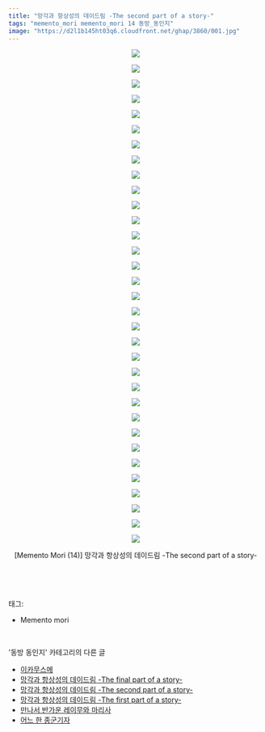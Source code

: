 ```yaml
---
title: "망각과 항상성의 데이드림 -The second part of a story-"
tags: "memento_mori memento_mori 14 동방_동인지"
image: "https://d2l1b145ht03q6.cloudfront.net/ghap/3860/001.jpg"
---
```

<div class="article">
<p style="text-align: center; clear: none; float: none;"><img src="{{ site.imgserver1 }}/ghap/3860/001.jpg"/></p>
<p style="text-align: center; clear: none; float: none;"><img src="{{ site.imgserver1 }}/ghap/3860/002.jpg"/></p>
<p style="text-align: center; clear: none; float: none;"><img src="{{ site.imgserver1 }}/ghap/3860/003.jpg"/></p>
<p style="text-align: center; clear: none; float: none;"><img src="{{ site.imgserver1 }}/ghap/3860/004.jpg"/></p>
<p style="text-align: center; clear: none; float: none;"><img src="{{ site.imgserver1 }}/ghap/3860/005.jpg"/></p>
<p style="text-align: center; clear: none; float: none;"><img src="{{ site.imgserver1 }}/ghap/3860/006.jpg"/></p>
<p style="text-align: center; clear: none; float: none;"><img src="{{ site.imgserver1 }}/ghap/3860/007.jpg"/></p>
<p style="text-align: center; clear: none; float: none;"><img src="{{ site.imgserver1 }}/ghap/3860/008.jpg"/></p>
<p style="text-align: center; clear: none; float: none;"><img src="{{ site.imgserver1 }}/ghap/3860/009.jpg"/></p>
<p style="text-align: center; clear: none; float: none;"><img src="{{ site.imgserver1 }}/ghap/3860/010.jpg"/></p>
<p style="text-align: center; clear: none; float: none;"><img src="{{ site.imgserver1 }}/ghap/3860/011.jpg"/></p>
<p style="text-align: center; clear: none; float: none;"><img src="{{ site.imgserver1 }}/ghap/3860/012.jpg"/></p>
<p style="text-align: center; clear: none; float: none;"><img src="{{ site.imgserver1 }}/ghap/3860/013.jpg"/></p>
<p style="text-align: center; clear: none; float: none;"><img src="{{ site.imgserver1 }}/ghap/3860/014.jpg"/></p>
<p style="text-align: center; clear: none; float: none;"><img src="{{ site.imgserver1 }}/ghap/3860/015.jpg"/></p>
<p style="text-align: center; clear: none; float: none;"><img src="{{ site.imgserver1 }}/ghap/3860/016.jpg"/></p>
<p style="text-align: center; clear: none; float: none;"><img src="{{ site.imgserver1 }}/ghap/3860/017.jpg"/></p>
<p style="text-align: center; clear: none; float: none;"><img src="{{ site.imgserver1 }}/ghap/3860/018.jpg"/></p>
<p style="text-align: center; clear: none; float: none;"><img src="{{ site.imgserver1 }}/ghap/3860/019.jpg"/></p>
<p style="text-align: center; clear: none; float: none;"><img src="{{ site.imgserver1 }}/ghap/3860/020.jpg"/></p>
<p style="text-align: center; clear: none; float: none;"><img src="{{ site.imgserver1 }}/ghap/3860/021.jpg"/></p>
<p style="text-align: center; clear: none; float: none;"><img src="{{ site.imgserver1 }}/ghap/3860/022.jpg"/></p>
<p style="text-align: center; clear: none; float: none;"><img src="{{ site.imgserver1 }}/ghap/3860/023.jpg"/></p>
<p style="text-align: center; clear: none; float: none;"><img src="{{ site.imgserver1 }}/ghap/3860/024.jpg"/></p>
<p style="text-align: center; clear: none; float: none;"><img src="{{ site.imgserver1 }}/ghap/3860/025.jpg"/></p>
<p style="text-align: center; clear: none; float: none;"><img src="{{ site.imgserver1 }}/ghap/3860/026.jpg"/></p>
<p style="text-align: center; clear: none; float: none;"><img src="{{ site.imgserver1 }}/ghap/3860/027.jpg"/></p>
<p style="text-align: center; clear: none; float: none;"><img src="{{ site.imgserver1 }}/ghap/3860/028.jpg"/></p>
<p style="text-align: center; clear: none; float: none;"><img src="{{ site.imgserver1 }}/ghap/3860/029.jpg"/></p>
<p style="text-align: center; clear: none; float: none;"><img src="{{ site.imgserver1 }}/ghap/3860/030.jpg"/></p>
<p style="text-align: center; clear: none; float: none;"><img src="{{ site.imgserver1 }}/ghap/3860/031.jpg"/></p>
<p style="text-align: center; clear: none; float: none;"><img src="{{ site.imgserver1 }}/ghap/3860/032.jpg"/></p>
<p style="text-align: center; clear: none; float: none;"><img src="{{ site.imgserver1 }}/ghap/3860/033.jpg"/></p>
<p style="text-align: center; clear: none; float: none;">[Memento Mori (14)] 망각과 항상성의 데이드림 -The second part of a story-</p>
<p><br/></p>
</div><br/>
<div class="tagTrail">
<p>태그: </p>
<ul>
<li>Memento mori</li>
</ul>
</div><br/>
<div class="another">
<p>'동방 동인지' 카테고리의 다른 글</p>
<ul>
<li><a href="/ghap_3862">이카무스메</a></li>
<li><a href="/ghap_3861">망각과 항상성의 데이드림 -The final part of a story-</a></li>
<li><a href="/ghap_3860">망각과 항상성의 데이드림 -The second part of a story-</a></li>
<li><a href="/ghap_3859">망각과 항상성의 데이드림 -The first part of a story-</a></li>
<li><a href="/ghap_3858">만나서 반가운 레이무와 마리사</a></li>
<li><a href="/ghap_3855">어느 한 종군기자</a></li>
</ul>
</div><br/>
<div class="cb_module cb_fluid">
<div class="cb_wrt cb_profile">
</div><!-- commentList close -->
</div><br/>
